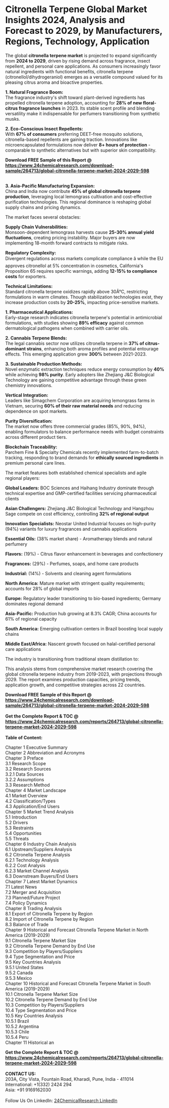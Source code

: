<h1>Citronella Terpene Global Market Insights 2024, Analysis and Forecast to 2029, by Manufacturers, Regions, Technology, Application</h1><p>The global <strong>citronella terpene market</strong> is projected to expand significantly from <strong>2024 to 2029</strong>, driven by rising demand across fragrance, insect repellent, and personal care applications. As consumers increasingly favor natural ingredients with functional benefits, citronella terpene (citronellol/dihydrogeraniol) emerges as a versatile compound valued for its pleasing citrus aroma and bioactive properties.</p><p><strong>1. Natural Fragrance Boom:</strong><br>
The fragrance industry's shift toward plant-derived ingredients has propelled citronella terpene adoption, accounting for <strong>28% of new floral-citrus fragrance launches</strong> in 2023. Its stable scent profile and blending versatility make it indispensable for perfumers transitioning from synthetic musks.</p><p><strong>2. Eco-Conscious Insect Repellents:</strong><br>
With <strong>67% of consumers</strong> preferring DEET-free mosquito solutions, citronella-based repellents are gaining traction. Innovations like microencapsulated formulations now deliver <strong>8+ hours of protection</strong> - comparable to synthetic alternatives but with superior skin compatibility.</p><div><b>Download FREE Sample of this Report @ 
            <a href="https://www.24chemicalresearch.com/download-sample/264713/global-citronella-terpene-market-2024-2029-598">
            https://www.24chemicalresearch.com/download-sample/264713/global-citronella-terpene-market-2024-2029-598</a></b></div><br><p><strong>3. Asia-Pacific Manufacturing Expansion:</strong><br>
China and India now contribute <strong>45% of global citronella terpene production</strong>, leveraging local lemongrass cultivation and cost-effective purification technologies. This regional dominance is reshaping global supply chains and pricing dynamics.</p><p>The market faces several obstacles:</p><p><strong>Supply Chain Vulnerabilities:</strong><br>
	Monsoon-dependent lemongrass harvests cause <strong>25-30% annual yield fluctuations</strong>, creating pricing instability. Major buyers are now implementing 18-month forward contracts to mitigate risks.</p><p><strong>Regulatory Complexity:</strong><br>
	Divergent regulations across markets complicate compliance â while the EU approves citronellol at 5% concentration in cosmetics, California's Proposition 65 requires specific warnings, adding <strong>12-15% to compliance costs</strong> for exporters.</p><p><strong>Technical Limitations:</strong><br>
	Standard citronella terpene oxidizes rapidly above 30Â°C, restricting formulations in warm climates. Though stabilization technologies exist, they increase production costs by <strong>20-25%</strong>, impacting price-sensitive markets.</p><p><strong>1. Pharmaceutical Applications:</strong><br>
Early-stage research indicates citronella terpene's potential in antimicrobial formulations, with studies showing <strong>89% efficacy</strong> against common dermatological pathogens when combined with carrier oils.</p><p><strong>2. Cannabis Terpene Blends:</strong><br>
The legal cannabis sector now utilizes citronella terpene in <strong>37% of citrus-dominant strains</strong>, enhancing both aroma profiles and potential entourage effects. This emerging application grew <strong>300%</strong> between 2021-2023.</p><p><strong>3. Sustainable Production Methods:</strong><br>
Novel enzymatic extraction techniques reduce energy consumption by <strong>40%</strong> while achieving <strong>98% purity</strong>. Early adopters like Zhejiang J&amp;C Biological Technology are gaining competitive advantage through these green chemistry innovations.</p><p><strong>Vertical Integration:</strong><br>
	Leaders like Simagchem Corporation are acquiring lemongrass farms in Vietnam, securing <strong>60% of their raw material needs</strong> and reducing dependence on spot markets.</p><p><strong>Purity Diversification:</strong><br>
	The market now offers three commercial grades (85%, 90%, 94%), enabling formulators to balance performance needs with budget constraints across different product tiers.</p><p><strong>Blockchain Traceability:</strong><br>
	Parchem Fine &amp; Specialty Chemicals recently implemented farm-to-batch tracking, responding to brand demands for <strong>ethically sourced ingredients</strong> in premium personal care lines.</p><p>The market features both established chemical specialists and agile regional players:</p><p><strong>Global Leaders:</strong> BOC Sciences and Haihang Industry dominate through technical expertise and GMP-certified facilities servicing pharmaceutical clients</p><p><strong>Asian Challengers:</strong> Zhejiang J&amp;C Biological Technology and Hangzhou Sage compete on cost efficiency, controlling <strong>32% of regional output</strong></p><p><strong>Innovation Specialists:</strong> Neostar United Industrial focuses on high-purity (94%) variants for luxury fragrances and cannabis applications</p><p><strong>Essential Oils:</strong> (38% market share) - Aromatherapy blends and natural perfumery</p><p><strong>Flavors:</strong> (19%) - Citrus flavor enhancement in beverages and confectionery</p><p><strong>Fragrances:</strong> (29%) - Perfumes, soaps, and home care products</p><p><strong>Industrial:</strong> (14%) - Solvents and cleaning agent formulations</p><p><strong>North America:</strong> Mature market with stringent quality requirements; accounts for 28% of global imports</p><p><strong>Europe:</strong> Regulatory leader transitioning to bio-based ingredients; Germany dominates regional demand</p><p><strong>Asia-Pacific:</strong> Production hub growing at 8.3% CAGR; China accounts for 61% of regional capacity</p><p><strong>South America:</strong> Emerging cultivation centers in Brazil boosting local supply chains</p><p><strong>Middle East/Africa:</strong> Nascent growth focused on halal-certified personal care applications</p><p>The industry is transitioning from traditional steam distillation to:</p><p>This analysis stems from comprehensive market research covering the global citronella terpene industry from 2019-2023, with projections through 2029. The report examines production capacities, pricing trends, application growth, and competitive strategies across 22 countries.
</p><div><b>Download FREE Sample of this Report @ 
            <a href="https://www.24chemicalresearch.com/download-sample/264713/global-citronella-terpene-market-2024-2029-598">
            https://www.24chemicalresearch.com/download-sample/264713/global-citronella-terpene-market-2024-2029-598</a></b></div><br><div><b>Get the Complete Report & TOC @ 
            <a href="https://www.24chemicalresearch.com/reports/264713/global-citronella-terpene-market-2024-2029-598">
            https://www.24chemicalresearch.com/reports/264713/global-citronella-terpene-market-2024-2029-598</a></b></div><br>
            <b>Table of Content:</b><p>Chapter 1 Executive Summary<br />
Chapter 2 Abbreviation and Acronyms<br />
Chapter 3 Preface<br />
3.1 Research Scope<br />
3.2 Research Sources<br />
3.2.1 Data Sources<br />
3.2.2 Assumptions<br />
3.3 Research Method<br />
Chapter 4 Market Landscape<br />
4.1 Market Overview<br />
4.2 Classification/Types<br />
4.3 Application/End Users<br />
Chapter 5 Market Trend Analysis<br />
5.1 Introduction<br />
5.2 Drivers<br />
5.3 Restraints<br />
5.4 Opportunities<br />
5.5 Threats<br />
Chapter 6 Industry Chain Analysis<br />
6.1 Upstream/Suppliers Analysis<br />
6.2 Citronella Terpene Analysis<br />
6.2.1 Technology Analysis<br />
6.2.2 Cost Analysis<br />
6.2.3 Market Channel Analysis<br />
6.3 Downstream Buyers/End Users<br />
Chapter 7 Latest Market Dynamics<br />
7.1 Latest News<br />
7.2 Merger and Acquisition<br />
7.3 Planned/Future Project<br />
7.4 Policy Dynamics<br />
Chapter 8 Trading Analysis<br />
8.1 Export of Citronella Terpene by Region<br />
8.2 Import of Citronella Terpene by Region<br />
8.3 Balance of Trade<br />
Chapter 9 Historical and Forecast Citronella Terpene Market in North America (2019-2029)<br />
9.1 Citronella Terpene Market Size<br />
9.2 Citronella Terpene Demand by End Use<br />
9.3 Competition by Players/Suppliers<br />
9.4 Type Segmentation and Price<br />
9.5 Key Countries Analysis<br />
9.5.1 United States<br />
9.5.2 Canada<br />
9.5.3 Mexico<br />
Chapter 10 Historical and Forecast Citronella Terpene Market in South America (2019-2029)<br />
10.1 Citronella Terpene Market Size<br />
10.2 Citronella Terpene Demand by End Use<br />
10.3 Competition by Players/Suppliers<br />
10.4 Type Segmentation and Price<br />
10.5 Key Countries Analysis<br />
10.5.1 Brazil<br />
10.5.2 Argentina<br />
10.5.3 Chile<br />
10.5.4 Peru<br />
Chapter 11 Historical an</p><div><b>Get the Complete Report & TOC @ 
            <a href="https://www.24chemicalresearch.com/reports/264713/global-citronella-terpene-market-2024-2029-598">
            https://www.24chemicalresearch.com/reports/264713/global-citronella-terpene-market-2024-2029-598</a></b></div><br><b>CONTACT US:</b><br>
            203A, City Vista, Fountain Road, Kharadi, Pune, India - 411014<br>
            International: +1(332) 2424 294<br>
            Asia: +91 9169162030 <br><br>
            Follow Us On LinkedIn: <a href="https://www.linkedin.com/company/24chemicalresearch/">24ChemicalResearch LinkedIn</a>